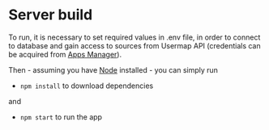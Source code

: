 # Server build

To run, it is necessary to set required values in .env file, in order to connect to database and gain access to sources from Usermap API (credentials can be acquired from [Apps Manager](https://auth.fit.cvut.cz/manager/index.jsf)). 

Then - assuming you have [Node](https://nodejs.org/en/download/) installed - you can simply run

* `npm install` to download dependencies

and

* `npm start` to run the app


